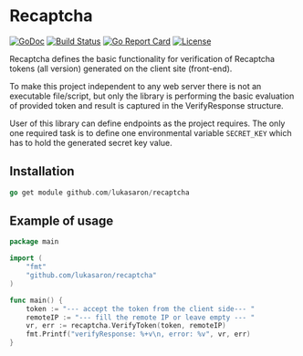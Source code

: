 # Recaptcha

[![GoDoc](https://godoc.org/github.com/lukasaron/recaptcha?status.svg)](https://godoc.org/github.com/lukasaron/recaptcha)
[![Build Status](https://travis-ci.com/lukasaron/recaptcha.svg?branch=master)](https://travis-ci.com/lukasaron/recaptcha)
[![Go Report Card](https://goreportcard.com/badge/github.com/lukasaron/recaptcha)](https://goreportcard.com/report/github.com/lukasaron/recaptcha)
[![License](https://img.shields.io/badge/License-BSD%203--Clause-blue.svg)](https://opensource.org/licenses/BSD-3-Clause)

Recaptcha defines the basic functionality for verification of Recaptcha tokens (all version) 
generated on the client site (front-end).

To make this project independent to any web server there is not an executable file/script, but only the library is
performing the basic evaluation of provided token and result is captured in the VerifyResponse structure.

User of this library can define endpoints as the project requires. The only one required task is to define one
environmental variable `SECRET_KEY` which has to hold the generated secret key value.

## Installation
```go
go get module github.com/lukasaron/recaptcha
```

## Example of usage
```go
package main

import (
	"fmt"
	"github.com/lukasaron/recaptcha"
)

func main() {
    token := "--- accept the token from the client side--- "
    remoteIP := "--- fill the remote IP or leave empty --- "
	vr, err := recaptcha.VerifyToken(token, remoteIP)
	fmt.Printf("verifyResponse: %+v\n, error: %v", vr, err)
}
```
